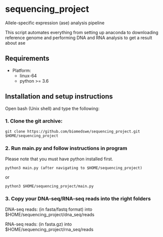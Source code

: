 # sequencing_project
Allele-specific expression (ase) analysis pipeline

This script automates everything from setting up anaconda to downloading reference genome and performing DNA and RNA analysis to get a result about ase

## Requirements
- Platform: 
    - linux-64
    - python >= 3.6
    
    
## Installation and setup instructions
Open bash (Unix shell) and type the following:

### 1. Clone the git archive:


```
git clone https://github.com/biomedswe/sequencing_project.git $HOME/sequencing_project
```

### 2. Run main.py and follow instructions in program
Please note that you must have python installed first.
```
python3 main.py (after navigating to $HOME/sequencing_project)
```
or
```
python3 $HOME/sequencing_project/main.py
```

### 3. Copy your DNA-seq/RNA-seq reads into the right folders

DNA-seq reads: (in fasta/fastq format) into $HOME/sequencing_project/dna_seq/reads 

RNA-seq reads: (in fasta.gz) into $HOME/sequencing_project/rna_seq/reads
    
 
